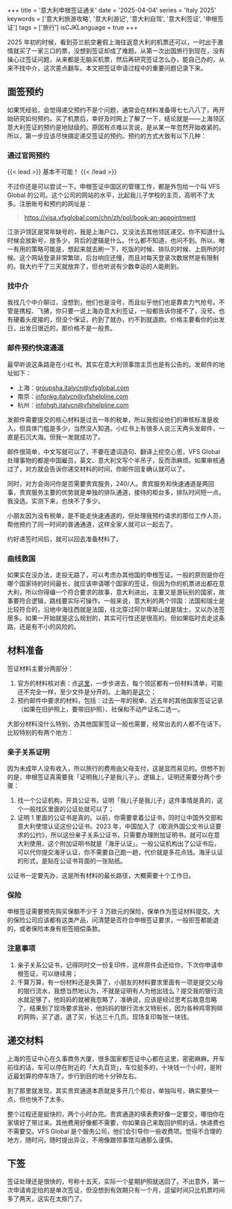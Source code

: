 +++
title = '意大利申根签证通关'
date = '2025-04-04'
series = 'Italy 2025'
keywords = ['意大利旅游攻略', '意大利游记', '意大利自驾', '意大利签证', '申根签证']
tags = ['旅行']
isCJKLanguage = true
+++

2025 年初的时候，看到芬兰航空暑假上海往返意大利的机票还可以，一时出于激情就买了一家三口的票，没想到签证却成了难题。从第一次出国旅行到现在，没有操心过签证问题，从来都是无脑买机票，然后再研究签证怎么办，能自己办的，从来不找中介，这次差点翻车。本文把签证申请过程中的重要问题记录下来。

## 面签预约
如果凭经验，会觉得递交预约不是个问题，通常会在材料准备得七七八八了，再开始研究如何预约。买了机票后，幸好及时网上了解了一下，结论就是——上海领区意大利签证的预约是地狱级的。原因有点难以言说，是从某一年忽然开始收紧的。所以，第一步应该尽快搞定递交签证的预约。预约的方式大致有以下几种：

### 通过官网预约
{{< lead >}}
基本不可能！
{{< /lead >}}

不过你还是可以尝试一下。申根签证中国区的管理工作，都是外包给一个叫 VFS Global 的公司。这个公司的网站的水平，比起我儿子学校的主页，高明不了太多。注册账号和预约的网址是：
> https://visa.vfsglobal.com/chn/zh/pol/book-an-appointment

江浙沪领区是常年缺号的，我是上海户口，又没法去其他领区递交。你不知道什么时候会放新号，放多少，背后的逻辑是什么。什么都不知道，也问不到。所以，唯一有用的策略可能是，想起来就去刷一下，吃饭的时候、排队的时候、上厕所的时候。这个网站登录非常繁琐，后台响应还慢，而且对每天登录次数居然是有限制的。我大约干了三天就放弃了，但也听说有少数幸运的人能刷到。

### 找中介
我找几个中介聊过，没想到，他们也是没号，而且似乎他们也是靠卖力气抢号。不管是携程、飞猪，你只要一说上海办意大利签证，一般都告诉你接不了，没号。也有硬着头皮接的，但没个保证，约到了就办，约不到就退款。价格主要看你的出发日，出发日很近的，那价格不是一般贵。

### 邮件预约快速通道
最早听说这条路是在小红书。其实在意大利领事馆主页也是有公告的。发邮件的地址如下：
* 上海：groupsha.italycn@vfsglobal.com
* 南京：infonkg.italycn@vfshelpline.com
* 杭州：infohgh.italycn@vfshelpline.com

发邮件需要提交的核心材料是过去一年的税单，所以我假设他们的审核标准是收入，但具体门槛是多少，当然没人知道。小红书上有很多人说三天两头发邮件，一直是石沉大海。但我一发就成功了。

邮件很简单，中文写就可以了，不要在遣词造句、翻译上挖空心思，VFS Global 处理事物的都是中国雇员，英文、意大利文写个半吊子，反而添麻烦。如果审核通过了，对方就会告诉你递交材料的时间，你邮件回复确认就可以了。

同时，对方会询问你是否需要贵宾服务，240/人。贵宾服务和快速通道是两回事，贵宾服务主要的优势就是单独的排队通道，接待的柜台多，排队时间短一点。我没选。实测下来，也快不了多少。

小朋友因为没有税单，是不能走快速通道的，但处理我预约请求的那位工作人员，帮他预约了同一时间的普通通道，这样全家人就可以一起去了。

约好递签时间后，就可以回去准备材料了。

### 曲线救国
如果实在没办法，走投无路了，可以考虑办其他国的申根签证。一般的原则是你在哪个国家待的时间最长，就应该申请哪个国家的签证，但因为你的机票进出都在意大利，所以你得编一个符合要求的故事，意大利进出，主要又是游玩别的国家，故事要符合逻辑，路线要实际可操作。一般来说，意大利的两个邻国：法国和瑞士是比较符合的，沿地中海往西就是法国，往北穿过阿尔卑斯山就是瑞士，又以办法签居多。如果一开始就是这么规划的，其实可行性还是很高的。但如果临时去走这条路，还是有不小的风险的。

## 材料准备
签证材料主要分两部分：
1. 官方的材料核对表：点[这里](https://visa.vfsglobal.com/one-pager/italy/china/chinese/index.html)，一步步进去，每个领区都有一份材料清单，可能还不完全一样，至少文件是分开的。上海的是[这个](https://visa.vfsglobal.com/one-pager/italy/china/shanghai/chinese/pdf/checklist-for-tourism.pdf)；
2. 预约邮件中要求的材料，包括：过去一年的税单、近五年的其他国家签证记录（如果在旧护照上，要带旧护照）、社保和不动产证名二选一。

大部分材料没什么特别，办其他国家签证一般也需要，经常出去的人都不在话下。比较特别的有两个地方：

### 亲子关系证明
因为未成年人没有收入，所以旅行的费用由父母支付，这是显而易见的。但想不到的是，申根签证真需要我「证明我儿子是我儿子」。逻辑上，证明还需要分两个步骤：
1. 找一个公证机构，开具公证书，证明「我儿子是我儿子」这件事情是真的，这个一般找区里面的公证处就可以了；
2. 证明 1 里面的公证书是真的。以前，你需要拿着公证书，同时让中国外交部和意大利使馆认证这份公证书。2023 年，中国加入了《取消外国公文书认证要求的公约》，所以这份亲子关系公证书，只需要办理附加证明书，就可以在意大利使用，这个附加证明书就是「海牙认证」。一般公证机构出了公证书后，可以代你提交海牙认证，你不需要自己跑一趟，代价就是多花点钱。海牙认证的形式，是贴在公证书背面的一张贴纸。

公证书一定要先办，这是所有材料的最长路径，大概需要十个工作日。

### 保险
申根签证需要预先购买保额不少于 3 万欧元的保险，保单作为签证材料提交。大的保险公司应该都有这类产品，问清楚是否符合申根签证要求，一般拒签都能退的，或者保险本身有拒签赔偿条款。

### 注意事项
1. 亲子关系公证书，记得同时交一份复印件，这样原件会还给你，下次你申请申根签证，可以继续用；
2. 千算万算，有一份材料还是失算了，小朋友的材料要求里面有一项是提交父母的银行流水，我想当然地认为，不就是证明有人为他出钱么？提交我的银行流水就足够了，他妈妈的就被我忽略了，准确说，应该是经过思考后故意忽略了。结果到了现场要求我补，他妈妈的银行流水又特别长，因为各种鸡零狗碎的网购，买了退，退了买，长达三十几页。现场复印每张一块钱。

## 递交材料
上海的签证中心在久事商务大厦，很多国家都签证中心都在这里，密密麻麻。开车前往的话，车可以停在附近的「大丸百货」，车位挺多的，十块钱一个小时，是附近最划算的停车场了。步行到目的地十分钟左右。

到了那里就发现，其实贵宾通道本质就是多开几个柜台，单独叫号，确实要快一点，但也快不了太多。

整个过程还是挺快的，两个小时办完。贵宾通道的填表费好像一定要交，哪怕你在家填好了带过来。其他费用好像都不需要，你如果自己来取回护照的话，快递费也不需要交。VFS Global 是个服务公司，他们会引导你一些收费项。觉得不合理的地方，随时问，随时提出异议，不用像跟领事馆沟通那么谨慎。

## 下签
签证处理还是很快的，号称十五天，实际一个星期护照就送回了。不出意外，第一次申请肯定给的是单次签证，但没想到有效期只有一个月，逗留时间只比机票时间多了两天，这实在太抠门了。
